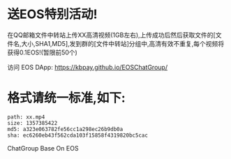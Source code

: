 # 送EOS特别活动!
在QQ邮箱文件中转站上传XX高清视频(1GB左右),上传成功后然后获取文件的[文件名,大小,SHA1,MD5],发到群的[文件中转站]分组中,高清有效不重复,每个视频将获得0.1EOS!(暂限前50个)

访问 EOS DApp: https://kbpay.github.io/EOSChatGroup/


# 格式请统一标准,如下:
```
path: xx.mp4
size: 1357385422
md5: a323e063782fe56cc1a298ec26b9db0a
sha: ec6260eb43f562cda103f15858f4319820bc5cac
```

ChatGroup Base On EOS
